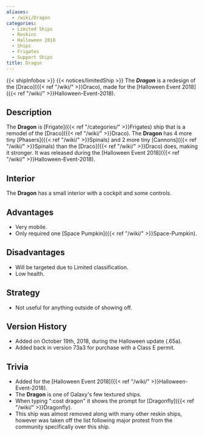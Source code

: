```yaml
---
aliases:
  - /wiki/Dragon
categories:
  - Limited Ships
  - Reskins
  - Halloween 2018
  - Ships
  - Frigates
  - Support Ships
title: Dragon
---
```


{{< shipInfobox >}} {{< notices/limitedShip >}} The **_Dragon_** is a redesign of the [Draco]({{< ref "/wiki/" >}}Draco), made for the [Halloween Event 2018]({{< ref "/wiki/" >}}Halloween-Event-2018).

## Description

The **Dragon** is [Frigate]({{< ref "/categories/" >}}Frigates) ship that is a remodel of the [Draco]({{< ref "/wiki/" >}}Draco). The **Dragon** has 4 more tiny [Phasers]({{< ref "/wiki/" >}}Spinals) and 2 more tiny [Cannons]({{< ref "/wiki/" >}}Spinals) than the [Draco]({{< ref "/wiki/" >}}Draco) does, making it stronger. It was released during the [Halloween Event 2018]({{< ref "/wiki/" >}}Halloween-Event-2018).

## Interior

The **Dragon** has a small interior with a cockpit and some controls.

## Advantages

- Very mobile.
- Only required one [Space Pumpkin]({{< ref "/wiki/" >}}Space-Pumpkin).

## Disadvantages

- Will be targeted due to Limited classification.
- Low health.

## Strategy

- Not useful for anything outside of showing off.

## Version History

- Added on October 19th, 2018, during the Halloween update (.65a).
- Added back in version 73a3 for purchase with a Class E permit.

## Trivia

- Added for the [Halloween Event 2018]({{< ref "/wiki/" >}}Halloween-Event-2018).
- The **Dragon** is one of Galaxy's few textured ships.
- When typing ":cost dragon" it shows the prompt for [Dragonfly]({{< ref "/wiki/" >}}Dragonfly).
- This ship was almost removed along with many other reskin ships, however was taken off the list following major protest from the community specifically over this ship.
